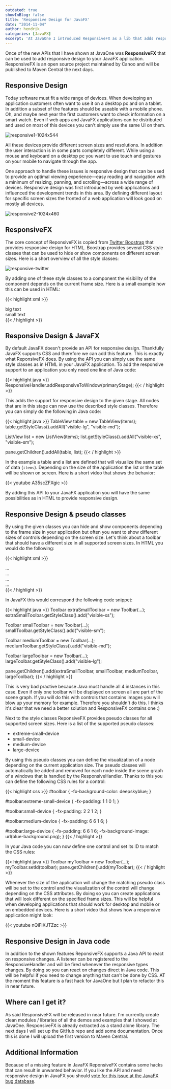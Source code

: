 ```yaml
---
outdated: true
showInBlog: false
title: 'Responsive Design for JavaFX'
date: "2014-11-04"
author: hendrik
categories: [JavaFX]
excerpt: 'At JavaOne I introduced ResponsiveFX as a lib that adds responsive design to JavaFX. This post describes the core concepts of responsive design and the API.'
---
```

Once of the new APIs that I have shown at JavaOne was __ResponsiveFX__ that can be used to add responsive design to your JavaFX application. ResponsiveFX is an open source project maintained by Canoo and will be published to Maven Central the next days.

## Responsive Design

Today software must fit a wide range of devices. When developing an application customers often want to use it on a desktop pc and on a tablet. In addition a subset of the features should be useable with a mobile phone. Oh, and maybe next year the first customers want to check information on a smart watch. Even if web apps and JavaFX applications can be distributed and used on most of this devices you can't simply use the same UI on them.

![responsive1-1024x544](/posts/guigarage-legacy/responsive1-1024x544.png)

All these devices provide different screen sizes and resolutions. In addition the user interaction is in some parts completely different. While using a mouse and keyboard on a desktop pc you want to use touch and gestures on your mobile to navigate through the app.

One approach to handle these issues is responsive design that can be used to provide an optimal viewing experience—easy reading and navigation with a minimum of resizing, panning, and scrolling—across a wide range of devices. Responsive design was first introduced by web applications and influenced the development trends in this area. By defining different layout for specific screen sizes the fronted of a web application will look good on mostly all devices.

![responsive2-1024x460](/posts/guigarage-legacy/responsive2-1024x460.png)

## ResponsiveFX

The core concept of ReponsiveFX is copied from [Twitter Boostrap](http://getbootstrap.com) that provides responsive design for HTML. Boostrap provides several CSS style classes that can be used to hide or show components on different screen sizes. Here is a short overview of all the style classes:

![responsive-twitter](/posts/guigarage-legacy/responsive-twitter.png)

By adding one of these style classes to a component the visibility of the component depends on the current frame size. Here is a small example how this can be used in HTML:

{{< highlight xml >}}
<div class="hidden-xs">big text<div>
<div class="visible-xs">small text<div>
{{< / highlight >}}

## Responsive Design & JavaFX

By default JavaFX doesn't provide an API for responsive design. Thankfully JavaFX supports CSS and therefore we can add this feature. This is exactly what ReponsiveFX does. By using the API you can simply use the same style classes as in HTML in your JavaFX application. To add the responsive support to an application you only need one line of Java code:

{{< highlight java >}}
ResponsiveHandler.addResponsiveToWindow(primaryStage);
{{< / highlight >}}

This adds the support for responsive design to the given stage. All nodes that are in this stage can now use the described style classes. Therefore you can simply do the following in Java code:

{{< highlight java >}}
TableView table = new TableView(items);
table.getStyleClass().addAll("visible-lg", "visible-md");

ListView list = new ListView(items);
list.getStyleClass().addAll("visible-xs", "visible-sm");

pane.getChildren().addAll(table, list);
{{< / highlight >}}

In the example a table and a list are defined that will visualize the same set of data (`items`). Depending on the size of the application the list or the table will be shown on screen. Here is a short video that shows the behavior:

{{< youtube A35scZFXgic >}}

By adding this API to your JavaFX application you will have the same possibilities as in HTML to provide responsive design.

## Responsive Design & pseudo classes

By using the given classes you can hide and show components depending to the frame size in your application but often you want to show different sizes of controls depending on the screen size. Let's think about a toolbar that should have a different size in all supported screen sizes. In HTML you would do the following:

{{< highlight xml >}}
<div class="visible-xs">...<div> <!--extra small-->
<div class="visible-sm">...<div> <!--small-->
<div class="visible-md">...<div> <!--medium-->
<div class="visible-lg">...<div> <!--large-->
{{< / highlight >}}

In JavaFX this would correspond the following code snippet:

{{< highlight java >}}
Toolbar extraSmallToolbar = new Toolbar(...);
extraSmallToolbar.getStyleClass().add("visible-xs");

Toolbar smallToolbar = new Toolbar(...);
smallToolbar.getStyleClass().add("visible-sm");

Toolbar mediumToolbar = new Toolbar(...);
mediumToolbar.getStyleClass().add("visible-md");

Toolbar largeToolbar = new Toolbar(...);
largeToolbar.getStyleClass().add("visible-lg");

pane.getChildren().add(extraSmallToolbar, smallToolbar, mediumToolbar, largeToolbar);
{{< / highlight >}}

This is very bad practive because Java must handle all 4 instances in this case. Even if only one toolbar will be displayed on screen all are part of the scene graph. If you will do this with controls that contains images you will blow up your memory for example. Therefore you shouldn't do this. I thinks it's clear that we need a better solution and ResponsiveFX contains one :)

Next to the style classes ReponsiveFX provides pseudo classes for all supported screen sizes. Here is a list of the supported pseudo classes:

* extreme-small-device
* small-device
* medium-device
* large-device

By using this pseudo classes you can define the visualization of a node depending on the current application size. The pseudo classes will automatically be added and removed for each node inside the scene graph of a windows that is handled by the ResponsiveHandler. Thanks to this you can define the following CSS rules for a control:

{{< highlight css >}}
#toolbar {
    -fx-background-color: deepskyblue;
}

#toolbar:extreme-small-device {
    -fx-padding: 1 1 0 1;
}

#toolbar:small-device {
    -fx-padding: 2 2 1 2;
}

#toolbar:medium-device {
    -fx-padding: 6 6 1 6;
}

#toolbar:large-device {
    -fx-padding: 6 6 1 6;
    -fx-background-image: url(blue-background.png);
}
{{< / highlight >}}

In your Java code you can now define one control and set its ID to match the CSS rules:

{{< highlight java >}}
Toolbar myToolbar = new Toolbar(...);
myToolbar.setId(toolbar);
pane.getChildren().add(myToolbar);
{{< / highlight >}}

Whenever the size of the application will change the matching pseudo class will be set to the control and the visualization of the control will change depending on the CSS attributes. By doing so you can create applications that will look different on the specified frame sizes. This will be helpful when developing applications that should work for desktop and mobile or on embedded devices. Here is a short video that shows how a responsive application might look:

{{< youtube nQiFiXJTZzc >}}

## Responsive Design in Java code

In addition to the shown features ReponsiveFX supports a Java API to react on responsive changes. A listener can be registered to the ResponsiveHandler and will be fired whenever the responsive types changes. By doing so you can react on changes direct in Java code. This will be helpful if you need to change anything that can't be done by CSS. AT the moment this feature is a fast hack for JavaOne but I plan to refactor this in near future.

## Where can I get it?

As said ResponsiveFX will be released in near future. I'm currently create clean modules / libraries of all the demos and examples that I showed at JavaOne. ResponsiveFX is already extracted as a stand alone library. The next days I will set up the GitHub repo and add some documentation. Once this is done I will upload the first version to Maven Central.

## Additional Information

Because of a missing feature in JavaFX ReponsiveFX contains some hacks that can result in unwanted behavior. If you like the API and need responsive design in JavaFX you should [vote for this issue at the JavaFX bug database](https://javafx-jira.kenai.com/browse/RT-38508).
